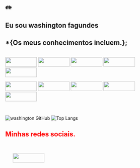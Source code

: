 ### :family:
<h2>Eu sou washington fagundes</h2>

<h2>*{Os meus conhecimentos incluem.};</h2>

<br>
<span><img width="100px" height="30px" src="https://img.shields.io/badge/HTML-239120?style=for-the-badge&logo=html5&logoColor=white"/></span>
<span><img width="100px" height="30px" src="https://img.shields.io/badge/CSS-239120?&style=for-the-badge&logo=css3&logoColor=white " /></span>
<span><img width="100px" height="30px" src="https://img.shields.io/badge/JavaScript-F7DF1E?style=for-the-badge&logo=javascript&logoColor=black " />
</span><span><img width="100px" height="30px" src="https://img.shields.io/badge/TypeScript-007ACC?style=for-the-badge&logo=typescript&logoColor=white" />
</span>
<span><img width="100px" height="30px" src="https://img.shields.io/badge/React-20232A?style=for-the-badge&logo=react&logoColor=61DAFB"/>
</span>

<span><img width="100px" height="30px" src="https://img.shields.io/badge/GIT-E44C30?style=for-the-badge&logo=git&logoColor=white" /></span>
<span><img width="100px" height="30px" src="https://img.shields.io/badge/GitHub-100000?style=for-the-badge&logo=github&logoColor=white " /></span>
<span><img width="100px" height="30px" src="https://img.shields.io/badge/Figma-F24E1E?style=for-the-badge&logo=figma&logoColor=white" /></span>
<span><img width="100px" height="30px" src="https://img.shields.io/badge/sublime_text-%23575757.svg?&style=for-the-badge&logo=sublime-text&logoColor=important" /></span>
<span><img width="100px" height="30px" src="https://img.shields.io/badge/Visual_Studio_Code-0078D4?style=for-the-badge&logo=visual%20studio%20code&logoColor=white" /></span>
  
  
<br>

 ![washington GitHub ](https://github-readme-stats.vercel.app/api?username=wsaraujo23&show_icons=true&theme=dark)
![Top Langs](https://github-readme-stats.vercel.app/api/top-langs/?username=wsaraujo23&layout=compact&theme=dark)

<h2 style="color: red;">Minhas redes sociais.</h2>
<br>
 
<ul>
  <a href="https://www.linkedin.com/in/washington-araujo-ba457a264/"> <img width="100px" height="30px" src="https://img.shields.io/badge/LinkedIn-0077B5?style=for-the-badge&logo=linkedin&logoColor=white " /></a>
</ul>




  

